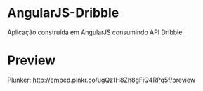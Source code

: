 # AngularJS-Dribble
Aplicação construída em AngularJS consumindo API Dribble


# Preview
Plunker: http://embed.plnkr.co/ugQz1H8Zh8gFiQ4RPq5f/preview
